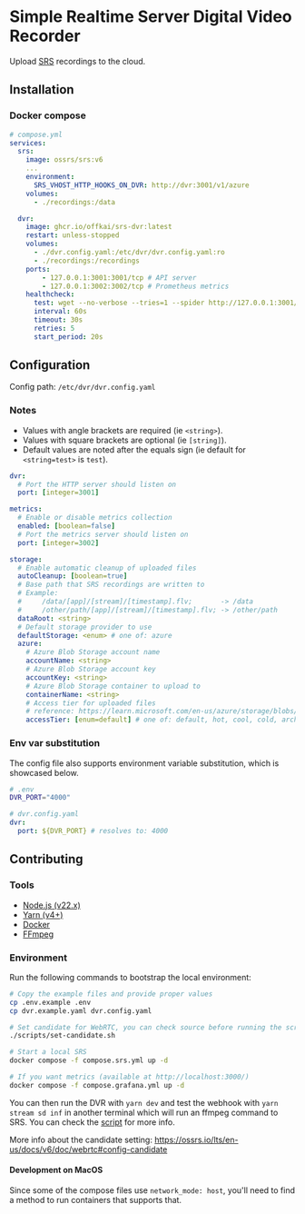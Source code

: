# Simple Realtime Server Digital Video Recorder

Upload [SRS](https://ossrs.io/lts/en-us/) recordings to the cloud.

## Installation

### Docker compose

```yaml
# compose.yml
services:
  srs:
    image: ossrs/srs:v6
    ...
    environment:
      SRS_VHOST_HTTP_HOOKS_ON_DVR: http://dvr:3001/v1/azure
    volumes:
      - ./recordings:/data

  dvr:
    image: ghcr.io/offkai/srs-dvr:latest
    restart: unless-stopped
    volumes:
      - ./dvr.config.yaml:/etc/dvr/dvr.config.yaml:ro
      - ./recordings:/recordings
    ports:
        - 127.0.0.1:3001:3001/tcp # API server
        - 127.0.0.1:3002:3002/tcp # Prometheus metrics
    healthcheck:
      test: wget --no-verbose --tries=1 --spider http://127.0.0.1:3001/ping || exit 1
      interval: 60s
      timeout: 30s
      retries: 5
      start_period: 20s
```

## Configuration

Config path: `/etc/dvr/dvr.config.yaml`

### Notes

- Values with angle brackets are required (ie `<string>`).
- Values with square brackets are optional (ie `[string]`).
- Default values are noted after the equals sign (ie default for `<string=test>` is `test`).

```yaml
dvr:
  # Port the HTTP server should listen on
  port: [integer=3001]

metrics:
  # Enable or disable metrics collection
  enabled: [boolean=false]
  # Port the metrics server should listen on
  port: [integer=3002]

storage:
  # Enable automatic cleanup of uploaded files
  autoCleanup: [boolean=true]
  # Base path that SRS recordings are written to
  # Example:
  #     /data/[app]/[stream]/[timestamp].flv;       -> /data
  #     /other/path/[app]/[stream]/[timestamp].flv; -> /other/path
  dataRoot: <string>
  # Default storage provider to use
  defaultStorage: <enum> # one of: azure
  azure:
    # Azure Blob Storage account name
    accountName: <string>
    # Azure Blob Storage account key
    accountKey: <string>
    # Azure Blob Storage container to upload to
    containerName: <string>
    # Access tier for uploaded files
    # reference: https://learn.microsoft.com/en-us/azure/storage/blobs/access-tiers-overview
    accessTier: [enum=default] # one of: default, hot, cool, cold, archive
```

### Env var substitution

The config file also supports environment variable substitution, which is showcased below.

```sh
# .env
DVR_PORT="4000"
```

```yaml
# dvr.config.yaml
dvr:
  port: ${DVR_PORT} # resolves to: 4000
```

## Contributing

### Tools

- [Node.js (v22.x)](https://nodejs.org/en)
- [Yarn (v4+)](https://yarnpkg.com/)
- [Docker](https://docs.docker.com/)
- [FFmpeg](https://www.ffmpeg.org/)

### Environment

Run the following commands to bootstrap the local environment:

```sh
# Copy the example files and provide proper values
cp .env.example .env
cp dvr.example.yaml dvr.config.yaml

# Set candidate for WebRTC, you can check source before running the script
./scripts/set-candidate.sh

# Start a local SRS
docker compose -f compose.srs.yml up -d

# If you want metrics (available at http://localhost:3000/)
docker compose -f compose.grafana.yml up -d
```

You can then run the DVR with `yarn dev` and test the webhook with `yarn stream sd inf` in another terminal which will run an ffmpeg command to SRS. You can check the [script](/scripts/stream.sh) for more info.

More info about the candidate setting: <https://ossrs.io/lts/en-us/docs/v6/doc/webrtc#config-candidate>

#### Development on MacOS

Since some of the compose files use `network_mode: host`, you'll need to find a method to run containers that supports that.
